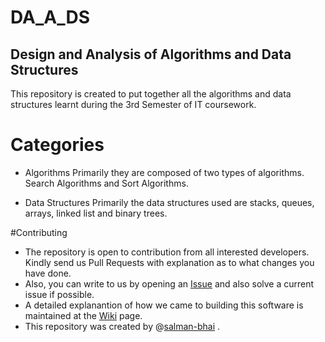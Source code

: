 # DA_A_DS
## Design and Analysis of Algorithms and Data Structures

This repository is created to put together all the algorithms and data structures learnt during the 3rd Semester of IT coursework.

# Categories

- Algorithms
Primarily they are composed of two types of algorithms. Search Algorithms and Sort Algorithms.

- Data Structures
Primarily the data structures used are stacks, queues, arrays, linked list and binary trees.

#Contributing
- The repository is open to contribution from all interested developers. Kindly send us Pull Requests with explanation as to what changes you have done.
- Also, you can write to us by opening an [Issue](https://github.com/salman-bhai/DA_A_DS/issues) and also solve a current issue if possible.
- A detailed explanantion of how we came to building this software is maintained at the [Wiki](https://github.com/salman-bhai/DA_A_DS/wiki) page.
- This repository was created by @[salman-bhai](https://github.com/salman-bhai) . 


